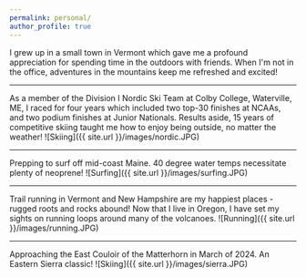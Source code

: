 ```yaml
---
permalink: personal/
author_profile: true
---
```



I grew up in a small town in Vermont which gave me a profound appreciation for spending time in the outdoors with friends. When I'm not in the office, adventures in the mountains keep me refreshed and excited! 

***

As a member of the Division I Nordic Ski Team at Colby College, Waterville, ME, I raced for four years which included two top-30 finishes at NCAAs, and two podium finishes at Junior Nationals. Results aside, 15 years of competitive skiing taught me how to enjoy being outside, no matter the weather!
![Skiing]({{ site.url }}/images/nordic.JPG)

***

Prepping to surf off mid-coast Maine. 40 degree water temps necessitate plenty of neoprene! 
![Surfing]({{ site.url }}/images/surfing.JPG)

***

Trail running in Vermont and New Hampshire are my happiest places - rugged roots and rocks abound! Now that I live in Oregon, I have set my sights on running loops around many of the volcanoes. 
![Running]({{ site.url }}/images/running.JPG)

***

Approaching the East Couloir of the Matterhorn in March of 2024. An Eastern Sierra classic!
![Skiing]({{ site.url }}/images/sierra.JPG)
